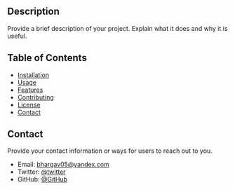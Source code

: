 

## Description

Provide a brief description of your project. Explain what it does and why it is useful.

## Table of Contents

- [Installation](#installation)
- [Usage](#usage)
- [Features](#features)
- [Contributing](#contributing)
- [License](#license)
- [Contact](#contact)



## Contact

Provide your contact information or ways for users to reach out to you.

- Email: bhargav05@yandex.com
- Twitter: [@twitter](https://twitter.com/bhargav_sz0)
- GitHub: [@GitHub](https://github.com/bhargavtz)


